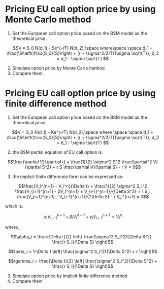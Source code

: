 # Pricing EU call option price by using Monte Carlo method
1. Set the European call option price based on the BSM model as the theoretical price.
  
$$V = S_0 N(d_1) - Se^{-rT} N(d_2),\space where\space \space d_1 = \frac{\ln\left(\frac{S_0}{S}\right) + (r + \sigma^2/2)T}{\sigma \sqrt{T}}, d_2 = d_1 - \sigma \sqrt{T} $$
  
2. Simulate option price by Monte Carlo method.    
3. Compare them.

# Pricing EU call option price by using finite difference method
1. Set the European call option price based on the BSM model as the theoretical price.
     
$$V = S_0 N(d_1) - Ke^{-rT} N(d_2),\space where \space \space d_1 = \frac{\ln\left(\frac{S_0}{S}\right) + (r + \sigma^2/2)T}{\sigma \sqrt{T}}, d_2 = d_1 - \sigma \sqrt{T} $$
  
2. the BSM partial equation of EU call option is:
    
$$\frac{\partial V}{\partial t} + \frac{1}{2} \sigma^2 S^2 \frac{\partial^2 V}{\partial S^2} + r S \frac{\partial V}{\partial S} - r V = 0$$  

3. the implicit finite difference form can be expressed as:  
  
$$\frac{V_i^{n+1} - V_i^n}{\Delta t} + \frac{1}{2} \sigma^2 S_i^2 \frac{V_{i+1}^{n+1} - 2V_i^{n+1} + V_{i-1}^{n+1}}{\Delta S^2} + r S_i \frac{V_{i+1}^{n+1} - V_{i-1}^{n+1}}{2\Delta S} - r V_i^{n+1} = 0$$    
  
which is:  

$$\alpha_i V_{i-1}^{n+1} + \beta_i V_i^{n+1} + \gamma_i V_{i+1}^{n+1} = V_i^n$$  
  
where,  

$$\alpha_i = \frac{\Delta t}{2} \left( \frac{\sigma^2 S_i^2}{\Delta S^2} - \frac{r S_i}{\Delta S} \right)$$  
  
$$\beta_i = 1-\Delta t \left( \frac{\sigma^2 S_i^2}{\Delta S^2} + r \right)$$  
  
$$\gamma_i = \frac{\Delta t}{2} \left( \frac{\sigma^2 S_i^2}{\Delta S^2} + \frac{r S_i}{\Delta S} \right)$$  

3. Simulate option price by implicit finite difference method.
4. Compare them




